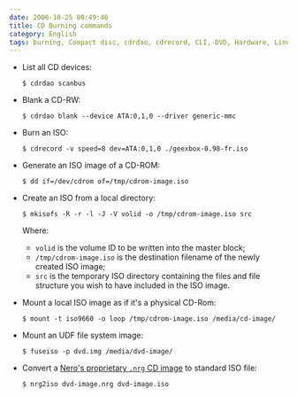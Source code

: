 ```yaml
---
date: 2006-10-25 00:49:46
title: CD Burning commands
category: English
tags: burning, Compact disc, cdrdao, cdrecord, CLI, DVD, Hardware, Linux, mkisofs
---
```


- List all CD devices:

  ```shell-session
  $ cdrdao scanbus
  ```

- Blank a CD-RW:

  ```shell-session
  $ cdrdao blank --device ATA:0,1,0 --driver generic-mmc
  ```

- Burn an ISO:

  ```shell-session
  $ cdrecord -v speed=8 dev=ATA:0,1,0 ./geexbox-0.98-fr.iso
  ```

- Generate an ISO image of a CD-ROM:

  ```shell-session
  $ dd if=/dev/cdrom of=/tmp/cdrom-image.iso
  ```

- Create an ISO from a local directory:

  ```shell-session
  $ mkisofs -R -r -l -J -V volid -o /tmp/cdrom-image.iso src
  ```
  Where:
  - `volid` is the volume ID to be written into the master block;
  - `/tmp/cdrom-image.iso` is the destination filename of the newly created ISO image;
  - `src` is the temporary ISO directory containing the files and file structure you wish to have included in the ISO image.

- Mount a local ISO image as if it's a physical CD-Rom:

  ```shell-session
  $ mount -t iso9660 -o loop /tmp/cdrom-image.iso /media/cd-image/
  ```

- Mount an UDF file system image:

  ```shell-session
  $ fuseiso -p dvd.img /media/dvd-image/
  ```

- Convert a [Nero's proprietary `.nrg` CD image](<https://en.wikipedia.org/wiki/NRG_(file_format)>) to standard ISO file:

  ```shell-session
  $ nrg2iso dvd-image.nrg dvd-image.iso
  ```
